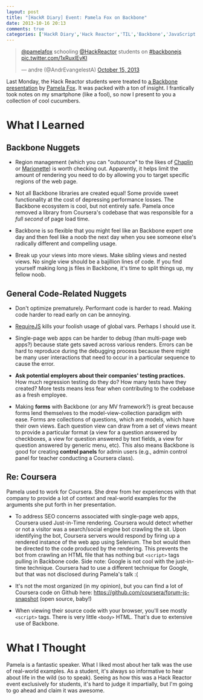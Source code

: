 ```yaml
---
layout: post
title: "[HackR Diary] Event: Pamela Fox on Backbone"
date: 2013-10-16 20:13
comments: true
categories: ['HackR Diary','Hack Reactor','TIL','Backbone','JavaScript','event','Coursera','Khan Academy']
---
```


<blockquote class="twitter-tweet"><p><a href="https://twitter.com/pamelafox">@pamelafox</a> schooling <a href="https://twitter.com/HackReactor">@HackReactor</a> students on <a href="https://twitter.com/search?q=%23backbonejs&amp;src=hash">#backbonejs</a> <a href="http://t.co/1xRuxIEvKl">pic.twitter.com/1xRuxIEvKl</a></p>&mdash; andre (@AndrEvangelestA) <a href="https://twitter.com/AndrEvangelestA/statuses/389949525588062209">October 15, 2013</a></blockquote>
<script async src="//platform.twitter.com/widgets.js" charset="utf-8"></script>

Last Monday, the Hack Reactor students were treated to [a Backbone presentation](http://backbone-3ways.appspot.com/) by [Pamela Fox](http://blog.pamelafox.org/). It was packed with a ton of insight. I frantically took notes on my smartphone (like a fool), so now I present to you a collection of cool cucumbers.

# What I Learned

## Backbone Nuggets

- Region management (which you can "outsource" to the likes of [Chaplin](http://chaplinjs.org/) or [Marionette](http://marionettejs.com/s)) is worth checking out. Apparently, it helps limit the amount of rendering you need to do by allowing you to target specific regions of the web page.

- Not all Backbone libraries are created equal! Some provide sweet functionality at the cost of depressing performance losses. The Backbone ecosystem is cool, but not entirely safe. Pamela once removed a library from Coursera's codebase that was responsible for a *full second* of page load time.

- Backbone is so flexible that you might feel like an Backbone expert one day and then feel like a noob the next day when you see someone else's radically different and compelling usage.

- Break up your views into more views. Make sibling views and nested views. No single view should be a bajillion lines of code. If you find yourself making long js files in Backbone, it's time to split things up, my fellow noob.

## General Code-Related Nuggets

- Don't optimize prematurely. Performant code is harder to read. Making code harder to read early on can be annoying.

- [RequireJS](http://requirejs.org/) kills your foolish usage of global vars. Perhaps I should use it.

- Single-page web apps can be harder to debug (than multi-page web apps?) because state gets saved across various renders. Errors can be hard to reproduce during the debugging process because there might be many user interactions that need to occur in a particular sequence to cause the error.

- **Ask potential employers about their companies' testing practices.** How much regression testing do they do? How many tests have they created? More tests means less fear when contributing to the codebase as a fresh employee.

- Making **forms** with Backbone (or any MV framework?) is great because forms lend themselves to the model-view-collection paradigm with ease. Forms are collections of questions, which are models, which have their own views. Each question view can draw from a set of views meant to provide a particular format (a view for a question answered by checkboxes, a view for question answered by text fields, a view for question answered by generic menu, etc). This also means Backbone is good for creating **control panels** for admin users (e.g., admin control panel for teacher conducting a Coursera class).

## Re: Coursera

Pamela used to work for Coursera. She drew from her experiences with that company to provide a lot of context and real-world examples for the arguments she put forth in her presentation.

- To address SEO concerns associated with single-page web apps, Coursera used Just-in-Time rendering. Coursera would detect whether or not a visitor was a search/social engine bot crawling the sit. Upon identifying the bot, Coursera servers would respond by firing up a rendered instance of the web app using Selenium. The bot would then be directed to the code produced by the rendering. This prevents the bot from crawling an HTML file that has nothing but `<script>` tags pulling in Backbone code. Side note: Google is not cool with the just-in-time technique. Coursera had to use a different technique for Google, but that was not disclosed during Pamela's talk :(

- It's not the most organized (in my opinion), but you can find a lot of Coursera code on Github here: https://github.com/coursera/forum-js-snapshot (open source, baby!)

- When viewing their source code with your browser, you'll see mostly `<script>` tags. There is very little `<body>` HTML. That's due to extensive use of Backbone.

# What I Thought

Pamela is a fantastic speaker. What I liked most about her talk was the use of real-world examples. As a student, it's always so informative to hear about life in the wild (so to speak). Seeing as how this was a Hack Reactor event exclusively for students, it's hard to judge it impartially, but I'm going to go ahead and claim it was awesome.